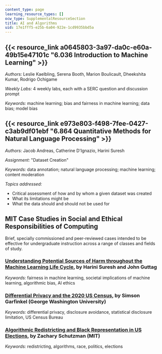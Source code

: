 ```yaml
---
content_type: page
learning_resource_types: []
ocw_type: SupplementalResourceSection
title: AI and Algorithms
uid: 17e1fff5-e25b-6a04-922e-1cd9935bbd5a
---
```


{{< resource_link a0645803-3a97-da0c-e60a-49b15e47101c "6.036 Introduction to Machine Learning" >}}
---------------------------------------------------------------------------------------------------------------------

_Authors:_ Leslie Kaelbling, Serena Booth, Marion Boulicault, Dheekshita Kumar, Rodrigo Ochigame

_Weekly Labs:_ 4 weekly labs, each with a SERC question and discussion prompt

_Keywords:_ machine learning; bias and fairness in machine learning; data bias; model bias

{{< resource_link e973e803-f498-7fee-0427-c3ab9df01ebf "6.864 Quantitative Methods for Natural Language Processing" >}}
------------------------------------------------------------------------------------------------------------------------------------------------------

_Authors:_ Jacob Andreas, Catherine D'Ignazio, Harini Suresh

_Assignment:_ "Dataset Creation"

_Keywords:_ data annotation; natural language processing; machine learning; content moderation

_Topics addressed:_

*   Critical assessment of how and by whom a given dataset was created
*   What its limitations might be
*   What the data should and should not be used for

MIT Case Studies in Social and Ethical Responsibilities of Computing
--------------------------------------------------------------------

Brief, specially commissioned and peer-reviewed cases intended to be effective for undergraduate instruction across a range of classes and fields of study.

### [Understanding Potential Sources of Harm throughout the Machine Learning Life Cycle](https://mit-serc.pubpub.org/pub/potential-sources-of-harm-throughout-the-machine-learning-life-cycle/release/2), by Harini Suresh and John Guttag

_Keywords:_ fairness in machine learning, societal implications of machine learning, algorithmic bias, AI ethics

### [Differential Privacy and the 2020 US Census](https://mit-serc.pubpub.org/pub/differential-privacy-2020-us-census/release/1), by Simson Garfinkel (George Washington University)

_Keywords:_ differential privacy, disclosure avoidance, statistical disclosure limitation, US Census Bureau

### [Algorithmic Redistricting and Black Representation in US Elections](https://mit-serc.pubpub.org/pub/algorithmic-redistricting-in-us-elections/release/1), by Zachary Schutzman (MIT)

_Keywords:_ redistricting, algorithms, race, politics, elections